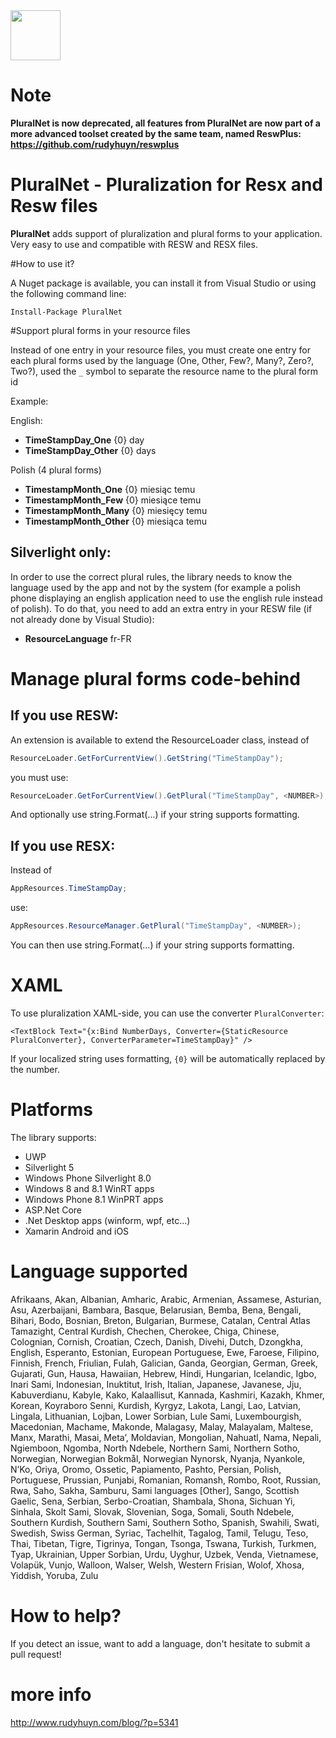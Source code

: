 <img src="https://user-images.githubusercontent.com/1226538/56482774-c119ec00-647a-11e9-9d29-c010736c4981.png" height="80" />

# Note

__PluralNet is now deprecated, all features from PluralNet are now part of a more advanced toolset created by the same team, named ReswPlus: https://github.com/rudyhuyn/reswplus__

# PluralNet - Pluralization for Resx and Resw files

__PluralNet__ adds support of pluralization and plural forms to your application. Very easy to use and compatible with RESW and RESX files.

#How to use it?

A Nuget package is available, you can install it from Visual Studio or using the following command line:

```nuget
Install-Package PluralNet
```

#Support plural forms in your resource files

Instead of one entry in your resource files, you must create one entry for each plural forms used by the language (One, Other, Few?, Many?, Zero?, Two?), used the ``_`` symbol to separate the resource name to the plural form id

Example:

English:
* __TimeStampDay_One__     {0} day
* __TimeStampDay_Other__   {0} days

Polish (4 plural forms)
* __TimestampMonth_One__	{0} miesiąc temu
* __TimestampMonth_Few__	{0} miesiące temu
* __TimestampMonth_Many__	{0} miesięcy temu
* __TimestampMonth_Other__	{0} miesiąca temu

## Silverlight only:

In order to use the correct plural rules, the library needs to know the language used by the app and not by the system (for example a polish phone displaying an english application need to use the english rule instead of polish).
To do that, you need to add an extra entry in your RESW file (if not already done by Visual Studio):


* __ResourceLanguage__	fr-FR

# Manage plural forms code-behind

## If you use RESW:

An extension is available to extend the ResourceLoader class, instead of

```csharp
ResourceLoader.GetForCurrentView().GetString("TimeStampDay");
```

you must use:

```csharp
ResourceLoader.GetForCurrentView().GetPlural("TimeStampDay", <NUMBER>);
```

And optionally use string.Format(...) if your string supports formatting.

## If you use RESX:

Instead of 

```csharp
AppResources.TimeStampDay;
```
use:

```csharp
AppResources.ResourceManager.GetPlural("TimeStampDay", <NUMBER>);
```

You can then use string.Format(...) if your string supports formatting.

# XAML
To use pluralization XAML-side, you can use the converter ``PluralConverter``:

```xaml
<TextBlock Text="{x:Bind NumberDays, Converter={StaticResource PluralConverter}, ConverterParameter=TimeStampDay}" />
```

If your localized string uses formatting, ``{0}`` will be automatically replaced by the number.

# Platforms

The library supports:
* UWP
* Silverlight 5
* Windows Phone Silverlight 8.0
* Windows 8 and 8.1 WinRT apps
* Windows Phone 8.1 WinPRT apps
* ASP.Net Core
* .Net Desktop apps (winform, wpf, etc...)
* Xamarin Android and iOS

# Language supported

Afrikaans, Akan, Albanian, Amharic, Arabic, Armenian, Assamese, Asturian, Asu, Azerbaijani, Bambara, Basque, Belarusian, Bemba, Bena, Bengali, Bihari, Bodo, Bosnian, Breton, Bulgarian, Burmese, Catalan, Central Atlas Tamazight, Central Kurdish, Chechen, Cherokee, Chiga, Chinese, Colognian, Cornish, Croatian, Czech, Danish, Divehi, Dutch, Dzongkha, English, Esperanto, Estonian, European Portuguese, Ewe, Faroese, Filipino, Finnish, French, Friulian, Fulah, Galician, Ganda, Georgian, German, Greek, Gujarati, Gun, Hausa, Hawaiian, Hebrew, Hindi, Hungarian, Icelandic, Igbo, Inari Sami, Indonesian, Inuktitut, Irish, Italian, Japanese, Javanese, Jju, Kabuverdianu, Kabyle, Kako, Kalaallisut, Kannada, Kashmiri, Kazakh, Khmer, Korean, Koyraboro Senni, Kurdish, Kyrgyz, Lakota, Langi, Lao, Latvian, Lingala, Lithuanian, Lojban, Lower Sorbian, Lule Sami, Luxembourgish, Macedonian, Machame, Makonde, Malagasy, Malay, Malayalam, Maltese, Manx, Marathi, Masai, Metaʼ, Moldavian, Mongolian, Nahuatl, Nama, Nepali, Ngiemboon, Ngomba, North Ndebele, Northern Sami, Northern Sotho, Norwegian, Norwegian Bokmål, Norwegian Nynorsk, Nyanja, Nyankole, N’Ko, Oriya, Oromo, Ossetic, Papiamento, Pashto, Persian, Polish, Portuguese, Prussian, Punjabi, Romanian, Romansh, Rombo, Root, Russian, Rwa, Saho, Sakha, Samburu, Sami languages [Other], Sango, Scottish Gaelic, Sena, Serbian, Serbo-Croatian, Shambala, Shona, Sichuan Yi, Sinhala, Skolt Sami, Slovak, Slovenian, Soga, Somali, South Ndebele, Southern Kurdish, Southern Sami, Southern Sotho, Spanish, Swahili, Swati, Swedish, Swiss German, Syriac, Tachelhit, Tagalog, Tamil, Telugu, Teso, Thai, Tibetan, Tigre, Tigrinya, Tongan, Tsonga, Tswana, Turkish, Turkmen, Tyap, Ukrainian, Upper Sorbian, Urdu, Uyghur, Uzbek, Venda, Vietnamese, Volapük, Vunjo, Walloon, Walser, Welsh, Western Frisian, Wolof, Xhosa, Yiddish, Yoruba, Zulu


# How to help?

If you detect an issue, want to add a language, don't hesitate to submit a pull request!

# more info

http://www.rudyhuyn.com/blog/?p=5341

 
